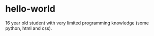 # hello-world
16 year old student with very limited programming knowledge (some python, html and css).
